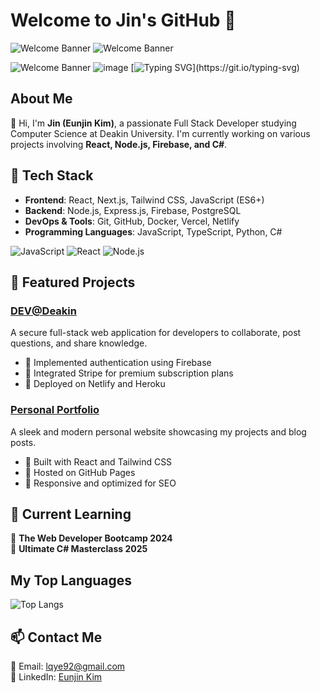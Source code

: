 # Welcome to Jin's GitHub 🚀
![Welcome Banner](https://capsule-render.vercel.app/api?type=cylinder&color=auto&height=150&section=header&text=Welcome%20to%20Jin's%20GitHub&fontSize=30&fontColor=ffffff&animation=fadeIn)
![Welcome Banner](https://capsule-render.vercel.app/api?type=rect&text=Welcome%20to%20Jin's%20GitHub&fontAlign=50&fontColor=ffffff&height=200&color=gradient)


![Welcome Banner](https://capsule-render.vercel.app/api?type=waving&color=auto&height=300&section=header&text=Welcome%20to%20Jin's%20GitHub&fontSize=40&animation=fadeIn&fontColor=ffffff)
![image](https://github.com/user-attachments/assets/07070411-47d4-4b25-9b53-25b2a62d57ae)
[![Typing SVG](https://readme-typing-svg.herokuapp.com?color=%2336BCF7&lines=Hello,+I'm+Jin!+👋;Full+Stack+Developer;Passionate+about+Coding!)](https://git.io/typing-svg)

## About Me
👋 Hi, I'm **Jin (Eunjin Kim)**, a passionate Full Stack Developer studying Computer Science at Deakin University. I'm currently working on various projects involving **React, Node.js, Firebase, and C#**.

## 🔧 Tech Stack
- **Frontend**: React, Next.js, Tailwind CSS, JavaScript (ES6+)
- **Backend**: Node.js, Express.js, Firebase, PostgreSQL
- **DevOps & Tools**: Git, GitHub, Docker, Vercel, Netlify
- **Programming Languages**: JavaScript, TypeScript, Python, C#

![JavaScript](https://img.shields.io/badge/-JavaScript-F7DF1E?logo=javascript&logoColor=black&style=flat-square)
![React](https://img.shields.io/badge/-React-61DAFB?logo=react&logoColor=black&style=flat-square)
![Node.js](https://img.shields.io/badge/-Node.js-339933?logo=node.js&logoColor=white&style=flat-square)


## 📌 Featured Projects
### [DEV@Deakin](https://github.com/jinyorjin/9.1Task.git)
A secure full-stack web application for developers to collaborate, post questions, and share knowledge.
- 🔹 Implemented authentication using Firebase
- 🔹 Integrated Stripe for premium subscription plans
- 🔹 Deployed on Netlify and Heroku

### [Personal Portfolio](https://github.com/jinyorjin/Task-1.1P)
A sleek and modern personal website showcasing my projects and blog posts.
- 🔹 Built with React and Tailwind CSS
- 🔹 Hosted on GitHub Pages
- 🔹 Responsive and optimized for SEO

## 🚀 Current Learning
🎯 **The Web Developer Bootcamp 2024**  
🎯 **Ultimate C# Masterclass 2025**

## My Top Languages
![Top Langs](https://github-readme-stats.vercel.app/api/top-langs/?username=jinyorjin&layout=compact)

## 📫 Contact Me
📧 Email: lqye92@gmail.com  
💼 LinkedIn: [Eunjin Kim](https://www.linkedin.com/in/eunjin-kim-02455a160/)

